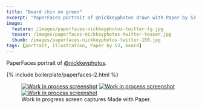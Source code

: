```yaml
---
title: "Beard chin on green"
excerpt: "PaperFaces portrait of @nickkeyphotos drawn with Paper by 53 on an iPad."
image: 
  feature: /images/paperfaces-nickkeyphotos-twitter-lg.jpg
  teaser: /images/paperfaces-nickkeyphotos-twitter-teaser.jpg
  thumb: /images/paperfaces-nickkeyphotos-twitter-150.jpg
tags: [portrait, illustration, Paper by 53, beard]
---
```


PaperFaces portrait of [@nickkeyphotos](http://twitter.com/nickkeyphotos).

{% include boilerplate/paperfaces-2.html %}

<figure class="third">
	<a href="{{ site.url }}/images/paperfaces-nickkeyphotos-process-1-lg.jpg"><img src="{{ site.url }}/images/paperfaces-nickkeyphotos-process-1-600.jpg" alt="Work in process screenshot"></a>
	<a href="{{ site.url }}/images/paperfaces-nickkeyphotos-process-2-lg.jpg"><img src="{{ site.url }}/images/paperfaces-nickkeyphotos-process-2-600.jpg" alt="Work in process screenshot"></a>
	<a href="{{ site.url }}/images/paperfaces-nickkeyphotos-process-3-lg.jpg"><img src="{{ site.url }}/images/paperfaces-nickkeyphotos-process-3-600.jpg" alt="Work in process screenshot"></a>
	<figcaption>Work in progress screen captures Made with Paper.</figcaption>
</figure>
